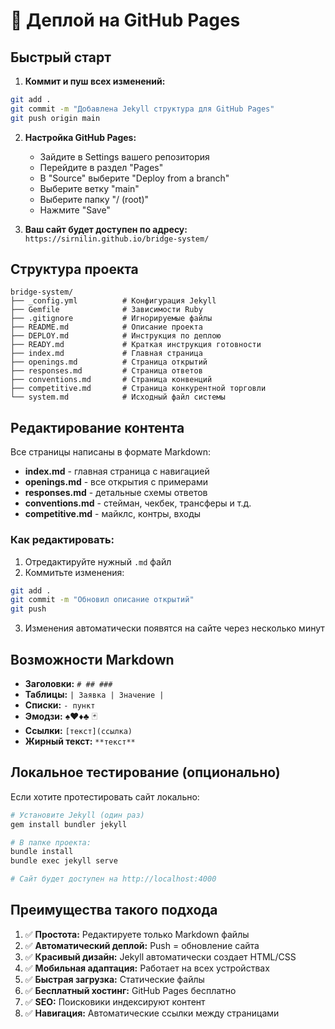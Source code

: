 # 🚀 Деплой на GitHub Pages

## Быстрый старт

1. **Коммит и пуш всех изменений:**
```bash
git add .
git commit -m "Добавлена Jekyll структура для GitHub Pages"
git push origin main
```

2. **Настройка GitHub Pages:**
   - Зайдите в Settings вашего репозитория
   - Перейдите в раздел "Pages"
   - В "Source" выберите "Deploy from a branch"
   - Выберите ветку "main"
   - Выберите папку "/ (root)"
   - Нажмите "Save"

3. **Ваш сайт будет доступен по адресу:**
   `https://sirnilin.github.io/bridge-system/`

## Структура проекта

```
bridge-system/
├── _config.yml          # Конфигурация Jekyll
├── Gemfile              # Зависимости Ruby
├── .gitignore           # Игнорируемые файлы
├── README.md            # Описание проекта
├── DEPLOY.md            # Инструкция по деплою
├── READY.md             # Краткая инструкция готовности
├── index.md             # Главная страница
├── openings.md          # Страница открытий
├── responses.md         # Страница ответов
├── conventions.md       # Страница конвенций
├── competitive.md       # Страница конкурентной торговли
└── system.md            # Исходный файл системы
```

## Редактирование контента

Все страницы написаны в формате Markdown:

- **index.md** - главная страница с навигацией
- **openings.md** - все открытия с примерами
- **responses.md** - детальные схемы ответов
- **conventions.md** - стейман, чекбек, трансферы и т.д.
- **competitive.md** - майклс, контры, входы

### Как редактировать:

1. Отредактируйте нужный `.md` файл
2. Коммитьте изменения:
```bash
git add .
git commit -m "Обновил описание открытий"
git push
```
3. Изменения автоматически появятся на сайте через несколько минут

## Возможности Markdown

- **Заголовки:** `# ## ###`
- **Таблицы:** `| Заявка | Значение |`
- **Списки:** `- пункт`
- **Эмодзи:** ♠️♥️♦️♣️ 🃏
- **Ссылки:** `[текст](ссылка)`
- **Жирный текст:** `**текст**`

## Локальное тестирование (опционально)

Если хотите протестировать сайт локально:

```bash
# Установите Jekyll (один раз)
gem install bundler jekyll

# В папке проекта:
bundle install
bundle exec jekyll serve

# Сайт будет доступен на http://localhost:4000
```

## Преимущества такого подхода

1. ✅ **Простота:** Редактируете только Markdown файлы
2. ✅ **Автоматический деплой:** Push = обновление сайта
3. ✅ **Красивый дизайн:** Jekyll автоматически создает HTML/CSS
4. ✅ **Мобильная адаптация:** Работает на всех устройствах
5. ✅ **Быстрая загрузка:** Статические файлы
6. ✅ **Бесплатный хостинг:** GitHub Pages бесплатно
7. ✅ **SEO:** Поисковики индексируют контент
8. ✅ **Навигация:** Автоматические ссылки между страницами
